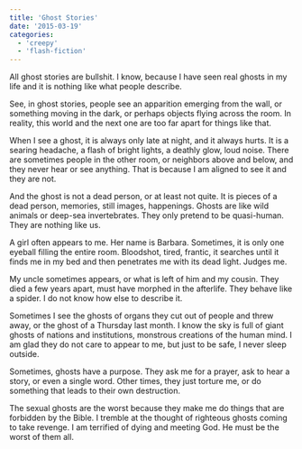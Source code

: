 ```yaml
---
title: 'Ghost Stories'
date: '2015-03-19'
categories:
  - 'creepy'
  - 'flash-fiction'
---
```


All ghost stories are bullshit. I know, because I have seen real ghosts in my
life and it is nothing like what people describe.

<!-- truncate -->

See, in ghost stories, people see an apparition emerging from the wall, or
something moving in the dark, or perhaps objects flying across the room. In
reality, this world and the next one are too far apart for things like that.

When I see a ghost, it is always only late at night, and it always hurts. It is
a searing headache, a flash of bright lights, a deathly glow, loud noise. There
are sometimes people in the other room, or neighbors above and below, and they
never hear or see anything. That is because I am aligned to see it and they are
not.

And the ghost is not a dead person, or at least not quite. It is pieces of a
dead person, memories, still images, happenings. Ghosts are like wild animals or
deep-sea invertebrates. They only pretend to be quasi-human. They are nothing
like us.

A girl often appears to me. Her name is Barbara. Sometimes, it is only one
eyeball filling the entire room. Bloodshot, tired, frantic, it searches until it
finds me in my bed and then penetrates me with its dead light. Judges me.

My uncle sometimes appears, or what is left of him and my cousin. They died a
few years apart, must have morphed in the afterlife. They behave like a spider.
I do not know how else to describe it.

Sometimes I see the ghosts of organs they cut out of people and threw away, or
the ghost of a Thursday last month. I know the sky is full of giant ghosts of
nations and institutions, monstrous creations of the human mind. I am glad they
do not care to appear to me, but just to be safe, I never sleep outside.

Sometimes, ghosts have a purpose. They ask me for a prayer, ask to hear a story,
or even a single word. Other times, they just torture me, or do something that
leads to their own destruction.

The sexual ghosts are the worst because they make me do things that are
forbidden by the Bible. I tremble at the thought of righteous ghosts coming to
take revenge. I am terrified of dying and meeting God. He must be the worst of
them all.
